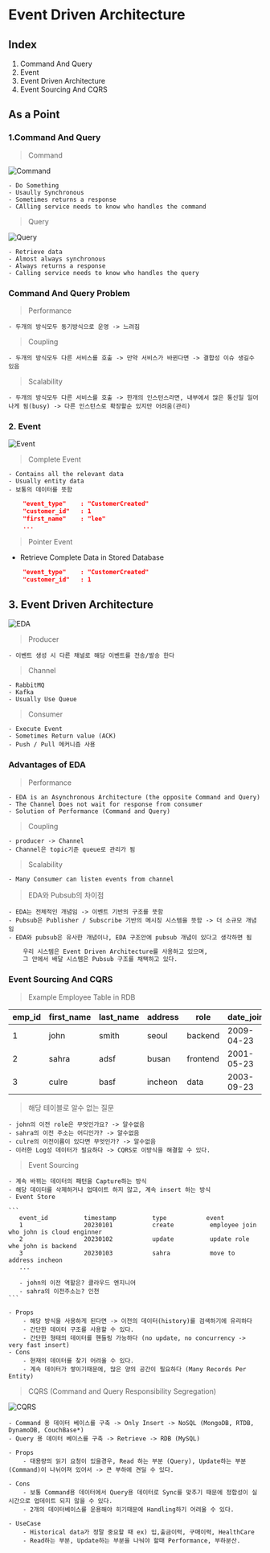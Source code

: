 # Event Driven Architecture

## Index

1. Command And Query
2. Event
3. Event Driven Architecture
4. Event Sourcing And CQRS

## As a Point

### 1.Command And Query

> Command

![Command](./public/command.png)

    - Do Something
    - Usaully Synchronous
    - Sometimes returns a response
    - CAlling service needs to know who handles the command

> Query

![Query](./public/query.png)

    - Retrieve data
    - Almost always synchronous
    - Always returns a response
    - Calling service needs to know who handles the query

### Command And Query Problem

> Performance

    - 두개의 방식모두 동기방식으로 운영 -> 느려짐

> Coupling

    - 두개의 방식모두 다른 서비스를 호출 -> 만약 서비스가 바뀐다면 -> 결합성 이슈 생길수 있음

> Scalability

    - 두개의 방식모두 다른 서비스를 호출 -> 한개의 인스턴스라면, 내부에서 많은 통신일 일어나게 됨(busy) -> 다른 인스턴스로 확장할순 있지만 어려움(관리)

### 2. Event

![Event](./public/event.png)

> Complete Event

    - Contains all the relevant data
    - Usually entity data
    - 보통의 데이터를 뜻함

```json
    "event_type"    : "CustomerCreated"
    "customer_id"   : 1
    "first_name"    : "lee"
    ...
```

> Pointer Event

- Retrieve Complete Data in Stored Database

```json
    "event_type"    : "CustomerCreated"
    "customer_id"   : 1
```

## 3. Event Driven Architecture

![EDA](./public/eda.png)

> Producer

    - 이벤트 생성 시 다른 채널로 해당 이벤트를 전송/발송 한다

> Channel

    - RabbitMQ
    - Kafka
    - Usually Use Queue

> Consumer

    - Execute Event
    - Sometimes Return value (ACK)
    - Push / Pull 메커니즘 사용

### Advantages of EDA

> Performance

    - EDA is an Asynchronous Architecture (the opposite Command and Query)
    - The Channel Does not wait for response from consumer
    - Solution of Performance (Command and Query)

> Coupling

    - producer -> Channel
    - Channel은 topic기준 queue로 관리가 됨

> Scalability

    - Many Consumer can listen events from channel

> EDA와 Pubsub의 차이점

    - EDA는 전체적인 개념임 -> 이벤트 기반의 구조를 뜻함
    - Pubsub은 Publisher / Subscribe 기반의 메시징 시스템을 뜻함 -> 더 소규모 개념임
    - EDA와 pubsub은 유사한 개념이나, EDA 구조안에 pubsub 개념이 있다고 생각하면 됨

```txt
    우리 시스템은 Event Driven Architecture를 사용하고 있으며,
    그 안에서 배달 시스템은 Pubsub 구조를 채택하고 있다.
```

### Event Sourcing And CQRS

> Example Employee Table in RDB

| emp_id | first_name | last_name | address | role     | date_join  |
| ------ | ---------- | --------- | ------- | -------- | ---------- |
| 1      | john       | smith     | seoul   | backend  | 2009-04-23 |
| 2      | sahra      | adsf      | busan   | frontend | 2001-05-23 |
| 3      | culre      | basf      | incheon | data     | 2003-09-23 |

> 해당 테이블로 알수 없는 질문

    - john의 이전 role은 무엇인가요? -> 알수없음
    - sahra의 이전 주소는 어디인가? -> 알수없음
    - culre의 이전이름이 있다면 무엇인가? -> 알수없음
    - 이러한 Log성 데이터가 필요하다 -> CQRS로 이방식을 해결할 수 있다.

> Event Sourcing

    - 계속 바뀌는 데이터의 패턴을 Capture하는 방식
    - 해당 데이터를 삭제하거나 업데이트 하지 않고, 계속 insert 하는 방식
    - Event Store

    ```
       event_id          timestamp          type           event
       1                 20230101           create          employee join who john is cloud enginner
       2                 20230102           update          update role whe john is backend
       3                 20230103           sahra           move to address incheon
       ...

       - john의 이전 역할은? 클라우드 엔지니어
       - sahra의 이전주소는? 인천
    ```

    - Props
        - 해당 방식을 사용하게 된다면 -> 이전의 데이터(history)를 검색하기에 유리하다
        - 간단한 데이터 구조를 사용할 수 있다.
        - 간단한 형태의 데이터를 핸들링 가능하다 (no update, no concurrency -> very fast insert)
    - Cons
        - 현재의 데이터를 찾기 어려울 수 있다.
        - 계속 데이터가 쌓이기때문에, 많은 양의 공간이 필요하다 (Many Records Per Entity)

> CQRS (Command and Query Responsibility Segregation)

![CQRS](./public/cqrs.png)

    - Command 용 데이터 베이스를 구축 -> Only Insert -> NoSQL (MongoDB, RTDB, DynamoDB, CouchBase*)
    - Query 용 데이터 베이스를 구축 -> Retrieve -> RDB (MySQL)

    - Props
        - 대용량의 읽기 요청이 있을경우, Read 하는 부분 (Query), Update하는 부분 (Command)이 나뉘어져 있어서 -> 큰 부하에 견딜 수 있다.

    - Cons
        - 보통 Command용 데이터에서 Query용 데이터로 Sync를 맞추기 때문에 정합성이 실시간으로 업데이트 되지 않을 수 있다.
        - 2개의 데이터베이스를 운용해야 히기때문에 Handling하기 어려울 수 있다.

    - UseCase
        - Historical data가 정말 중요할 때 ex) 입,출금이력, 구매이력, HealthCare
        - Read하는 부분, Update하는 부분을 나눠야 할때 Performance, 부하분산.
